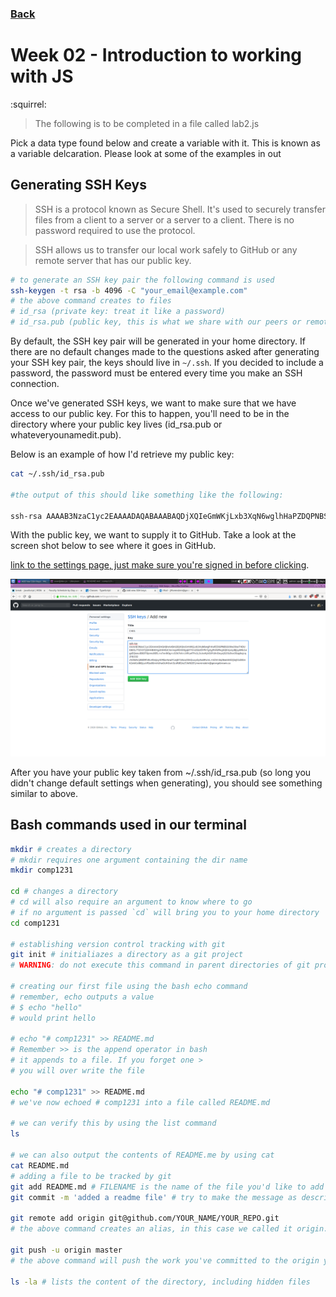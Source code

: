 ### [Back](../../)

# Week 02 - Introduction to working with JS

:squirrel:
> The following is to be completed in a file called lab2.js

Pick a data type found below and create a variable with it. This is known as a variable delcaration. Please look at some of the examples in out


## Generating SSH Keys

> SSH is a protocol known as Secure Shell. It's used to securely transfer files from a client to a server or a server to a client. There is no password required to use the protocol.

> SSH allows us to transfer our local work safely to GitHub or any remote server that has our public key.
```bash
# to generate an SSH key pair the following command is used
ssh-keygen -t rsa -b 4096 -C "your_email@example.com"
# the above command creates to files
# id_rsa (private key: treat it like a password)
# id_rsa.pub (public key, this is what we share with our peers or remote servers we would like to authenticate with)
```

By default, the SSH key pair will be generated in your home directory. If there are no default changes made to the questions asked after generating your SSH key pair, the keys should live in `~/.ssh`. If you decided to include a password, the password must be entered every time you make an SSH connection.

Once we've generated SSH keys, we want to make sure that we have access to our public key. For this to happen, you'll need to be in the directory where your public key lives (id_rsa.pub or whateveryounamedit.pub).

Below is an example of how I'd retrieve my public key:
```bash
cat ~/.ssh/id_rsa.pub

#the output of this should like something like the following: 

ssh-rsa AAAAB3NzaC1yc2EAAAADAQABAAABAQDjXQIeGmWKjLxb3XqN6wglhHaPZDQPNBSG09w39seT4DUD8IllL7TZXXTjQIHHBWXgz0IHKlzCSnmqeM20OtgqbTYlm2IbUOYPh7g3yJPnlWPeg5QEVpsiyIBJLy6Mo1egzEQoxuIE8DT0jemz9EfL+x7xn9Og+cS3k7ek+/XRLwTFo1L3cAxHjAS0YUhrDoyxj52i5z5vx35zg6ujcq2hb332/AOWAnjWBlMhWu45ejoyrEMba4awiF1wj87U6zuO5kQuuyQy9uBRsmL+kOVn0qiNwIsWd3jtxJ01d8GnK2oW1d88jLuVfGa8SmXUhaGUHOuV3/uR8f2AzT/W92Ef jmorenstein@georgebrown.ca

```

With the public key, we want to supply it to GitHub. Take a look at the screen shot below to see where it goes in GitHub.

[link to the settings page, just make sure you're signed in before clicking](https://github.com/settings/profile).

![settings area of github sssh](../../assets/img/sshkey.png)

After you have your public key taken from ~/.ssh/id_rsa.pub (so long you didn't change default settings when generating), you should see something similar to above.

## Bash commands used in our terminal

```bash
mkdir # creates a directory
# mkdir requires one argument containing the dir name
mkdir comp1231

cd # changes a directory
# cd will also require an argument to know where to go
# if no argument is passed `cd` will bring you to your home directory
cd comp1231

# establishing version control tracking with git
git init # initialiazes a directory as a git project
# WARNING: do not execute this command in parent directories of git projects or you will create submodules and headaches

# creating our first file using the bash echo command
# remember, echo outputs a value 
# $ echo "hello" 
# would print hello

# echo "# comp1231" >> README.md
# Remember >> is the append operator in bash
# it appends to a file. If you forget one >
# you will over write the file

echo "# comp1231" >> README.md
# we've now echoed # comp1231 into a file called README.md

# we can verify this by using the list command
ls

# we can also output the contents of README.me by using cat
cat README.md
# adding a file to be tracked by git
git add README.md # FILENAME is the name of the file you'd like to add
git commit -m 'added a readme file' # try to make the message as descriptive as possible so peers and your future self know what work was committed

git remote add origin git@github.com/YOUR_NAME/YOUR_REPO.git
# the above command creates an alias, in this case we called it origin. origin will point to your repository so when you push your code it has a remote address to send the work too.

git push -u origin master
# the above command will push the work you've committed to the origin you've set. It will also live on the master branch. More on branching later. For now, think of master as your single source of truth for working code. You want master to contain work that has been qualified and working.

ls -la # lists the content of the directory, including hidden files
```

